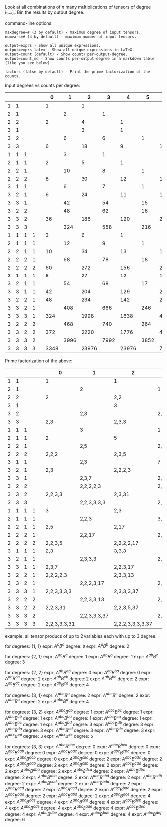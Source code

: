 Look at all combinations of $n$ many multiplications of tensors of degree $i_1 ... i_n$.
Bin the results by output degree.

command-line options:

```text
maxdegree=# (3 by default) - maximum degree of input tensors.
numvars=# (4 by default) - maximum number of input tensors.

output=exprs - Show all unique expressions.
output=exprs_latex - Show all unique expressions in LaTeX.
output=count (default) - Show counts per-output-degree.
output=count_md - Show counts per-output-degree in a markdown table (like you see below).

factors (false by default) - Print the prime factorization of the counts.
```

Input degrees vs counts per degree:

|  |  |  |  | |0    |1    |2     |3    |4     |5    |6    |7   |8   |9  |10 |11 |12 |
|--|--|--|--|-|-----|-----|------|-----|------|-----|-----|----|----|---|---|---|---|
|1 |1 |  |  | |1    |     |1     |     |      |     |     |    |    |   |   |   |   |
|2 |1 |  |  | |     |2    |      |1    |      |     |     |    |    |   |   |   |   |
|2 |2 |  |  | |2    |     |4     |     |1     |     |     |    |    |   |   |   |   |
|3 |1 |  |  | |     |     |3     |     |1     |     |     |    |    |   |   |   |   |
|3 |2 |  |  | |     |6    |      |6    |      |1    |     |    |    |   |   |   |   |
|3 |3 |  |  | |6    |     |18    |     |9     |     |1    |    |    |   |   |   |   |
|1 |1 |1 |  | |     |3    |      |1    |      |     |     |    |    |   |   |   |   |
|2 |1 |1 |  | |2    |     |5     |     |1     |     |     |    |    |   |   |   |   |
|2 |2 |1 |  | |     |10   |      |8    |      |1    |     |    |    |   |   |   |   |
|2 |2 |2 |  | |8    |     |30    |     |12    |     |1    |    |    |   |   |   |   |
|3 |1 |1 |  | |     |6    |      |7    |      |1    |     |    |    |   |   |   |   |
|3 |2 |1 |  | |6    |     |24    |     |11    |     |1    |    |    |   |   |   |   |
|3 |3 |1 |  | |     |42   |      |54   |      |15   |     |1   |    |   |   |   |   |
|3 |2 |2 |  | |     |48   |      |62   |      |16   |     |1   |    |   |   |   |   |
|3 |3 |2 |  | |36   |     |186   |     |120   |     |21   |    |1   |   |   |   |   |
|3 |3 |3 |  | |     |324  |      |558  |      |216  |     |27  |    |1  |   |   |   |
|1 |1 |1 |1 | |3    |     |6     |     |1     |     |     |    |    |   |   |   |   |
|2 |1 |1 |1 | |     |12   |      |9    |      |1    |     |    |    |   |   |   |   |
|2 |2 |1 |1 | |10   |     |34    |     |13    |     |1    |    |    |   |   |   |   |
|2 |2 |2 |1 | |     |68   |      |78   |      |18   |     |1   |    |   |   |   |   |
|2 |2 |2 |2 | |60   |     |272   |     |156   |     |24   |    |1   |   |   |   |   |
|3 |1 |1 |1 | |6    |     |27    |     |12    |     |1    |    |    |   |   |   |   |
|3 |2 |1 |1 | |     |54   |      |68   |      |17   |     |1   |    |   |   |   |   |
|3 |3 |1 |1 | |42   |     |204   |     |129   |     |22   |    |1   |   |   |   |   |
|3 |2 |2 |1 | |48   |     |234   |     |142   |     |23   |    |1   |   |   |   |   |
|3 |3 |2 |1 | |     |408  |      |666  |      |246  |     |29  |    |1  |   |   |   |
|3 |3 |3 |1 | |324  |     |1998  |     |1638  |     |405  |    |36  |   |1  |   |   |
|3 |2 |2 |2 | |     |468  |      |740  |      |264  |     |30  |    |1  |   |   |   |
|3 |3 |2 |2 | |372  |     |2220  |     |1776  |     |428  |    |37  |   |1  |   |   |
|3 |3 |3 |2 | |     |3996 |      |7992 |      |3852 |     |666 |    |45 |   |1  |   |
|3 |3 |3 |3 | |3348 |     |23976 |     |23976 |     |7704 |    |999 |   |54 |   |1  |

Prime factorization of the above:

|  |  |  |  | |0            |1            |2                |3              |4                |5           |6             |7        |8        |9     |10      |11 |12 |
|--|--|--|--|-|-------------|-------------|-----------------|---------------|-----------------|------------|--------------|---------|---------|------|--------|---|---|
|1 |1 |  |  | |1            |             |1                |               |                 |            |              |         |         |      |        |   |   |
|2 |1 |  |  | |             |2            |                 |1              |                 |            |              |         |         |      |        |   |   |
|2 |2 |  |  | |2            |             |2,2              |               |1                |            |              |         |         |      |        |   |   |
|3 |1 |  |  | |             |             |3                |               |1                |            |              |         |         |      |        |   |   |
|3 |2 |  |  | |             |2,3          |                 |2,3            |                 |1           |              |         |         |      |        |   |   |
|3 |3 |  |  | |2,3          |             |2,3,3            |               |3,3              |            |1             |         |         |      |        |   |   |
|1 |1 |1 |  | |             |3            |                 |1              |                 |            |              |         |         |      |        |   |   |
|2 |1 |1 |  | |2            |             |5                |               |1                |            |              |         |         |      |        |   |   |
|2 |2 |1 |  | |             |2,5          |                 |2,2,2          |                 |1           |              |         |         |      |        |   |   |
|2 |2 |2 |  | |2,2,2        |             |2,3,5            |               |2,2,3            |            |1             |         |         |      |        |   |   |
|3 |1 |1 |  | |             |2,3          |                 |7              |                 |1           |              |         |         |      |        |   |   |
|3 |2 |1 |  | |2,3          |             |2,2,2,3          |               |11               |            |1             |         |         |      |        |   |   |
|3 |3 |1 |  | |             |2,3,7        |                 |2,3,3,3        |                 |3,5         |              |1        |         |      |        |   |   |
|3 |2 |2 |  | |             |2,2,2,2,3    |                 |2,31           |                 |2,2,2,2     |              |1        |         |      |        |   |   |
|3 |3 |2 |  | |2,2,3,3      |             |2,3,31           |               |2,2,2,3,5        |            |3,7           |         |1        |      |        |   |   |
|3 |3 |3 |  | |             |2,2,3,3,3,3  |                 |2,3,3,31       |                 |2,2,2,3,3,3 |              |3,3,3    |         |1     |        |   |   |
|1 |1 |1 |1 | |3            |             |2,3              |               |1                |            |              |         |         |      |        |   |   |
|2 |1 |1 |1 | |             |2,2,3        |                 |3,3            |                 |1           |              |         |         |      |        |   |   |
|2 |2 |1 |1 | |2,5          |             |2,17             |               |13               |            |1             |         |         |      |        |   |   |
|2 |2 |2 |1 | |             |2,2,17       |                 |2,3,13         |                 |2,3,3       |              |1        |         |      |        |   |   |
|2 |2 |2 |2 | |2,2,3,5      |             |2,2,2,2,17       |               |2,2,3,13         |            |2,2,2,3       |         |1        |      |        |   |   |
|3 |1 |1 |1 | |2,3          |             |3,3,3            |               |2,2,3            |            |1             |         |         |      |        |   |   |
|3 |2 |1 |1 | |             |2,3,3,3      |                 |2,2,17         |                 |17          |              |1        |         |      |        |   |   |
|3 |3 |1 |1 | |2,3,7        |             |2,2,3,17         |               |3,43             |            |2,11          |         |1        |      |        |   |   |
|3 |2 |2 |1 | |2,2,2,2,3    |             |2,3,3,13         |               |2,71             |            |23            |         |1        |      |        |   |   |
|3 |3 |2 |1 | |             |2,2,2,3,17   |                 |2,3,3,37       |                 |2,3,41      |              |29       |         |1     |        |   |   |
|3 |3 |3 |1 | |2,2,3,3,3,3  |             |2,3,3,3,37       |               |2,3,3,7,13       |            |3,3,3,3,5     |         |2,2,3,3  |      |1       |   |   |
|3 |2 |2 |2 | |             |2,2,3,3,13   |                 |2,2,5,37       |                 |2,2,2,3,11  |              |2,3,5    |         |1     |        |   |   |
|3 |3 |2 |2 | |2,2,3,31     |             |2,2,3,5,37       |               |2,2,2,2,3,37     |            |2,2,107       |         |37       |      |1       |   |   |
|3 |3 |3 |2 | |             |2,2,3,3,3,37 |                 |2,2,2,3,3,3,37 |                 |2,2,3,3,107 |              |2,3,3,37 |         |3,3,5 |        |1  |   |
|3 |3 |3 |3 | |2,2,3,3,3,31 |             |2,2,2,3,3,3,3,37 |               |2,2,2,3,3,3,3,37 |            |2,2,2,3,3,107 |         |3,3,3,37 |      |2,3,3,3 |   |1  |


example: all tensor producs of up to 2 variables each with up to 3 degree:

for degrees: {1, 1}
expr: ${{{ A} ^a}} {{{ B} ^a}}$	degree: 0
expr: ${{{ A} ^a}} {{{ B} ^b}}$	degree: 2

for degrees: {2, 1}
expr: ${{{{ A} ^a} ^b}} {{{ B} ^a}}$	degree: 1
expr: ${{{{ A} ^a} ^b}} {{{ B} ^b}}$	degree: 1
expr: ${{{{ A} ^a} ^b}} {{{ B} ^c}}$	degree: 3

for degrees: {2, 2}
expr: ${{{{ A} ^a} ^b}} {{{{ B} ^a} ^b}}$	degree: 0
expr: ${{{{ A} ^a} ^b}} {{{{ B} ^b} ^a}}$	degree: 0
expr: ${{{{ A} ^a} ^b}} {{{{ B} ^c} ^a}}$	degree: 2
expr: ${{{{ A} ^a} ^b}} {{{{ B} ^c} ^b}}$	degree: 2
expr: ${{{{ A} ^a} ^b}} {{{{ B} ^b} ^c}}$	degree: 2
expr: ${{{{ A} ^a} ^b}} {{{{ B} ^a} ^c}}$	degree: 2
expr: ${{{{ A} ^a} ^b}} {{{{ B} ^c} ^d}}$	degree: 4

for degrees: {3, 1}
expr: ${{{{{ A} ^a} ^b} ^c}} {{{ B} ^a}}$	degree: 2
expr: ${{{{{ A} ^a} ^b} ^c}} {{{ B} ^c}}$	degree: 2
expr: ${{{{{ A} ^a} ^b} ^c}} {{{ B} ^b}}$	degree: 2
expr: ${{{{{ A} ^a} ^b} ^c}} {{{ B} ^d}}$	degree: 4

for degrees: {3, 2}
expr: ${{{{{ A} ^a} ^b} ^c}} {{{{ B} ^a} ^b}}$	degree: 1
expr: ${{{{{ A} ^a} ^b} ^c}} {{{{ B} ^b} ^c}}$	degree: 1
expr: ${{{{{ A} ^a} ^b} ^c}} {{{{ B} ^c} ^b}}$	degree: 1
expr: ${{{{{ A} ^a} ^b} ^c}} {{{{ B} ^b} ^a}}$	degree: 1
expr: ${{{{{ A} ^a} ^b} ^c}} {{{{ B} ^c} ^a}}$	degree: 1
expr: ${{{{{ A} ^a} ^b} ^c}} {{{{ B} ^a} ^c}}$	degree: 1
expr: ${{{{{ A} ^a} ^b} ^c}} {{{{ B} ^b} ^d}}$	degree: 3
expr: ${{{{{ A} ^a} ^b} ^c}} {{{{ B} ^d} ^b}}$	degree: 3
expr: ${{{{{ A} ^a} ^b} ^c}} {{{{ B} ^d} ^a}}$	degree: 3
expr: ${{{{{ A} ^a} ^b} ^c}} {{{{ B} ^c} ^d}}$	degree: 3
expr: ${{{{{ A} ^a} ^b} ^c}} {{{{ B} ^d} ^c}}$	degree: 3
expr: ${{{{{ A} ^a} ^b} ^c}} {{{{ B} ^a} ^d}}$	degree: 3
expr: ${{{{{ A} ^a} ^b} ^c}} {{{{ B} ^d} ^e}}$	degree: 5

for degrees: {3, 3}
expr: ${{{{{ A} ^a} ^b} ^c}} {{{{{ B} ^a} ^b} ^c}}$	degree: 0
expr: ${{{{{ A} ^a} ^b} ^c}} {{{{{ B} ^b} ^c} ^a}}$	degree: 0
expr: ${{{{{ A} ^a} ^b} ^c}} {{{{{ B} ^c} ^a} ^b}}$	degree: 0
expr: ${{{{{ A} ^a} ^b} ^c}} {{{{{ B} ^b} ^a} ^c}}$	degree: 0
expr: ${{{{{ A} ^a} ^b} ^c}} {{{{{ B} ^c} ^b} ^a}}$	degree: 0
expr: ${{{{{ A} ^a} ^b} ^c}} {{{{{ B} ^a} ^c} ^b}}$	degree: 0
expr: ${{{{{ A} ^a} ^b} ^c}} {{{{{ B} ^d} ^a} ^c}}$	degree: 2
expr: ${{{{{ A} ^a} ^b} ^c}} {{{{{ B} ^a} ^d} ^c}}$	degree: 2
expr: ${{{{{ A} ^a} ^b} ^c}} {{{{{ B} ^d} ^a} ^b}}$	degree: 2
expr: ${{{{{ A} ^a} ^b} ^c}} {{{{{ B} ^a} ^d} ^b}}$	degree: 2
expr: ${{{{{ A} ^a} ^b} ^c}} {{{{{ B} ^c} ^d} ^a}}$	degree: 2
expr: ${{{{{ A} ^a} ^b} ^c}} {{{{{ B} ^d} ^b} ^a}}$	degree: 2
expr: ${{{{{ A} ^a} ^b} ^c}} {{{{{ B} ^d} ^c} ^a}}$	degree: 2
expr: ${{{{{ A} ^a} ^b} ^c}} {{{{{ B} ^d} ^b} ^c}}$	degree: 2
expr: ${{{{{ A} ^a} ^b} ^c}} {{{{{ B} ^d} ^c} ^b}}$	degree: 2
expr: ${{{{{ A} ^a} ^b} ^c}} {{{{{ B} ^c} ^b} ^d}}$	degree: 2
expr: ${{{{{ A} ^a} ^b} ^c}} {{{{{ B} ^c} ^d} ^b}}$	degree: 2
expr: ${{{{{ A} ^a} ^b} ^c}} {{{{{ B} ^c} ^a} ^d}}$	degree: 2
expr: ${{{{{ A} ^a} ^b} ^c}} {{{{{ B} ^b} ^d} ^a}}$	degree: 2
expr: ${{{{{ A} ^a} ^b} ^c}} {{{{{ B} ^b} ^c} ^d}}$	degree: 2
expr: ${{{{{ A} ^a} ^b} ^c}} {{{{{ B} ^a} ^c} ^d}}$	degree: 2
expr: ${{{{{ A} ^a} ^b} ^c}} {{{{{ B} ^b} ^d} ^c}}$	degree: 2
expr: ${{{{{ A} ^a} ^b} ^c}} {{{{{ B} ^b} ^a} ^d}}$	degree: 2
expr: ${{{{{ A} ^a} ^b} ^c}} {{{{{ B} ^a} ^b} ^d}}$	degree: 2
expr: ${{{{{ A} ^a} ^b} ^c}} {{{{{ B} ^d} ^c} ^e}}$	degree: 4
expr: ${{{{{ A} ^a} ^b} ^c}} {{{{{ B} ^d} ^a} ^e}}$	degree: 4
expr: ${{{{{ A} ^a} ^b} ^c}} {{{{{ B} ^d} ^e} ^a}}$	degree: 4
expr: ${{{{{ A} ^a} ^b} ^c}} {{{{{ B} ^d} ^e} ^b}}$	degree: 4
expr: ${{{{{ A} ^a} ^b} ^c}} {{{{{ B} ^c} ^d} ^e}}$	degree: 4
expr: ${{{{{ A} ^a} ^b} ^c}} {{{{{ B} ^a} ^d} ^e}}$	degree: 4
expr: ${{{{{ A} ^a} ^b} ^c}} {{{{{ B} ^d} ^e} ^c}}$	degree: 4
expr: ${{{{{ A} ^a} ^b} ^c}} {{{{{ B} ^d} ^b} ^e}}$	degree: 4
expr: ${{{{{ A} ^a} ^b} ^c}} {{{{{ B} ^b} ^d} ^e}}$	degree: 4
expr: ${{{{{ A} ^a} ^b} ^c}} {{{{{ B} ^d} ^e} ^f}}$	degree: 6

